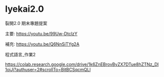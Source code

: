 # lyekai2.0
裂開2.0
期末專題提案

主要: https://youtu.be/99Uw-DtclzY

補充: https://youtu.be/Q6NnSiTYg2A

程式語言_作業2

https://colab.research.google.com/drive/1k6ZnEBrovBvZX7DTue8hZTNz_Dl1oiJj?authuser=2#scrollTo=BitBCSqcmQLl

